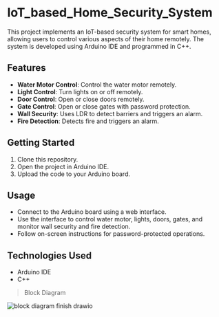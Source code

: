 # IoT_based_Home_Security_System

This project implements an IoT-based security system for smart homes, allowing users to control various aspects of their home remotely. The system is developed using Arduino IDE and programmed in C++.

## Features
- **Water Motor Control**: Control the water motor remotely.
- **Light Control**: Turn lights on or off remotely.
- **Door Control**: Open or close doors remotely.
- **Gate Control**: Open or close gates with password protection.
- **Wall Security**: Uses LDR to detect barriers and triggers an alarm.
- **Fire Detection**: Detects fire and triggers an alarm.

## Getting Started
1. Clone this repository.
2. Open the project in Arduino IDE.
3. Upload the code to your Arduino board.

## Usage
- Connect to the Arduino board using a web interface.
- Use the interface to control water motor, lights, doors, gates, and monitor wall security and fire detection.
- Follow on-screen instructions for password-protected operations.

## Technologies Used
- Arduino IDE
- C++

> Block Diagram


![block diagram finish drawio](https://github.com/shammisk/IoT_based_Home_Security_System/assets/99946678/5037af39-e5e5-4e01-b72c-73d85f2522ec)


